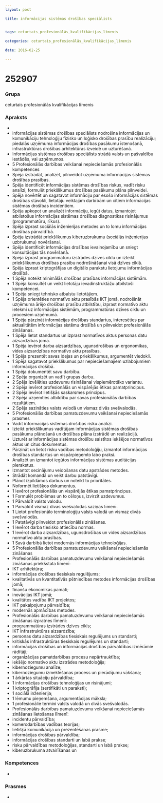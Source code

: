 ```yaml
---
layout: post
    
title: informācijas sistēmas drošības speciālists

    
tags: ceturtais_profesionālās_kvalifikācijas_līmenis
    
categories: ceturtais_profesionālās_kvalifikācijas_līmenis
    
date: 2016-02-25
    
---
```

# 252907

### Grupa
ceturtais profesionālās kvalifikācijas līmenis


### Apraksts

* 
* informācijas sistēmas drošības speciālists nodrošina informācijas un komunikāciju tehnoloģiju fizisko un loģisko drošības prasību realizāciju; piedalās uzņēmuma informācijas drošības pasākumu īstenošanā, infrastruktūras drošības arhitektūras izveidē un uzturēšanā. 
* 	Informācijas sistēmas drošības speciālists strādā valsts un pašvaldību iestādēs, vai uzņēmumos. 
* 	5 Profesionālās darbības veikšanai nepieciešamās  profesionālās kompetences 
* 	 Spēja izstrādāt, analizēt, pilnveidot uzņēmuma informācijas sistēmas drošības prasības. 
* 	 Spēja identificēt informācijas sistēmas drošības riskus, vadīt risku analīzi, formulēt priekšlikumus drošības pasākumu plāna pilnveidei. 
* 	 Spēja novērtēt un sagatavot informāciju par esošo informācijas sistēmas drošības stāvokli, lietotāju veiktajām darbībām un citiem informācijas sistēmas drošības incidentiem. 
* 	 Spēja apkopot un analizēt informāciju, iegūt datus, izmantojot atbilstošus informācijas sistēmas drošības diagnostikas risinājumus (programmatūru, rīkus). 
* 	 Spēja izprast sociālās inženierijas metodes un to lomu informācijas drošības pārvaldībā. 
* 	 Spēja izstrādāt priekšlikumus kiberuzbrukumu (sociālās inženierijas uzbrukumu) novēršanai. 
* 	 Spēja identificēt informācijas drošības ievainojamību un sniegt konsultācijas tās novēršanā. 
* 	 Spēja izprast programmatūru izstrādes dzīves ciklu un izteikt priekšlikumus drošības prasību nodrošināšanai visā dzīves ciklā. 
* 	 Spēja izprast kriptogrāfijas un digitālo parakstu lietojumu informācijas drošībā. 
* 	1 Spēja noteikt minimālās drošības prasības informācijas sistēmām. 
* 	1 Spēja konsultēt un veikt lietotāju ievadinstruktāžu atbilstoši kompetencei. 
* 	1 Spēja sniegt tehnisko atbalstu lietotājiem. 
* 	1 Spēja orientēties normatīvo aktu prasībās IKT jomā, nodrošināt uzņēmuma ārējo drošības prasību atbilstību, izprast normatīvo aktu ietekmi uz informācijas sistēmām, programmatūras dzīves ciklu un procesiem uzņēmumā. 
* 	1 Spēja pārzināt informācijas drošības standartus, interesēties par aktualitātēm informācijas sistēmu drošībā un pilnveidot profesionālās zināšanas. 
* 	1 Spēja lietot standartus un izprast normatīvos aktus personas datu aizsardzības jomā. 
* 	1 Spēja ievērot darba aizsardzības, ugunsdrošības un ergonomikas, vides aizsardzības normatīvo aktu prasības. 
* 	1 Spēja prezentēt savas idejas un priekšlikumus, argumentēt viedokli. 
* 	1 Spēja sagatavot priekšlikumus par nepieciešamajiem uzlabojumiem informācijas drošībā. 
* 	1 Spēja dokumentēt savu darbību. 
* 	2 Spēja organizēt un vadīt grupas darbu. 
* 	2 Spēja izvēlēties uzdevumu risināšanai vispiemērotāko variantu. 
* 	2 Spēja ievērot profesionālās un vispārējās ētikas pamatprincipus. 
* 	2 Spēja ievērot lietišķās saskarsmes principus. 
* 	2 Spēja uzņemties atbildību par savas profesionālās darbības rezultātiem. 
* 	2 Spēja sazināties valsts valodā un vismaz divās svešvalodās.
*  	5 Profesionālās darbības pamatuzdevumu veikšanai  nepieciešamās prasmes 
* 	 Vadīt informācijas sistēmas drošības risku analīzi. 
* 	 Izteikt priekšlikumus vadītājam informācijas sistēmas drošības pasākumu plānošanā un drošības plāna izstrādē un realizācijā. 
* 	 Uzturēt ar informācijas sistēmas drošību saistītos iekšējos normatīvos aktus un citus dokumentus. 
* 	 Pārzināt un lietot risku vadības metodoloģiju, izmantot informācijas drošības standartus un vispārpieņemto labo praksi. 
* 	 Analizēt un izmantot iegūtos informācijas sistēmas auditācijas pierakstus. 
* 	 Izmantot secinājumu veidošanas datu apstrādes metodes. 
* 	 Strādāt komandā un veikt darbu patstāvīgi. 
* 	 Plānot izpildāmos darbus un noteikt to prioritātes. 
* 	 Noformēt lietišķos dokumentus. 
* 	1 Ievērot profesionālās un vispārējās ētikas pamatprincipus.
*  	1 Formulēt problēmas un to cēloņus, izvirzīt uzdevumus. 
* 	1 Pārvaldīt valsts valodu. 
* 	1 Pārvaldīt vismaz divas svešvalodas saziņas līmenī. 
* 	1 Lietot profesionālo terminoloģiju valsts valodā un vismaz divās svešvalodās. 
* 	1 Patstāvīgi pilnveidot profesionālās zināšanas. 
* 	1 Ievērot darba tiesisko attiecību normas. 
* 	1 Ievērot darba aizsardzības, ugunsdrošības un vides aizsardzības normatīvo aktu prasības. 
* 	1 Savā darbībā lietot modernās informācijas tehnoloģijas. 
* 	5 Profesionālās darbības pamatuzdevumu veikšanai  nepieciešamās zināšanas 
* 	 Profesionālās darbības pamatuzdevumu veikšanai nepieciešamās zināšanas priekšstata līmenī: 
* 	 IKT arhitektūra; 
* 	 informācijas drošības tiesiskais regulējums; 
* 	 kvalitatīvās un kvantitatīvās pētniecības metodes informācijas drošības jomā; 
* 	 finanšu ekonomikas pamati; 
* 	 inovācijas IKT jomā; 
* 	 kvalitātes vadība IKT projektos; 
* 	 IKT pakalpojumu pārvaldība; 
* 	 modernās apmācības metodes. 
* 	 Profesionālās darbības pamatuzdevumu veikšanai nepieciešamās zināšanas izpratnes līmenī: 
* 	 programmatūras izstrādes dzīves cikls; 
* 	 IKT infrastruktūras aizsardzība; 
* 	 personas datu aizsardzības tiesiskais regulējums un standarti;
*  	 kritiskās infrastruktūras tiesiskais regulējums un standarti;
*  	 informācijas drošības un informācijas drošības pārvaldības izmērāmie rādītāji; 
* 	 organizācijas pamatdarbības procesu nepārtrauktība; 
* 	 iekšējo normatīvo aktu izstrādes metodoloģija; 
* 	 kibernoziegumu analīze; 
* 	 kibernoziegumu izmeklēšanas process un pierādījumu vākšana; 
* 	1 ārkārtas situāciju pārvaldība; 
* 	1 informācijas drošības tehnoloģijas un risinājumi; 
* 	1 kriptogrāfija (sertifikāti un paraksti); 
* 	1 sociālā inženierija; 
* 	1 lēmumu pieņemšana, argumentācijas māksla; 
* 	1 profesionālie termini valsts valodā un divās svešvalodās. 
* 	 Profesionālās darbības pamatuzdevumu veikšanai nepieciešamās zināšanas lietošanas līmenī: 
* 	 incidentu pārvaldība; 
* 	 komercdarbības vadības teorijas; 
* 	 lietišķā komunikācija un prezentēšanas prasme; 
* 	 informācijas drošības pārvaldība; 
* 	 informācijas drošības standarti un labā prakse; 
* 	 risku pārvaldības metodoloģijas, standarti un labā prakse; 
* 	 kiberuzbrukuma atvairīšanas un 

### Kompetences

* 

### Prasmes 
* 